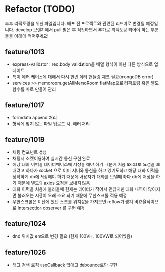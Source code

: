 # Refactor (TODO)

추후 리팩토링을 위한 파일입니다. 배포 전 프로젝트와 관련된 리드미로 변경될 예정입니다. 
develop 브랜치에서 pull 받은 후 작업하면서 추가로 리팩토링 되어야 하는 부분들을 아래에 적어주세요!

## feature/1013

 - express-validator : req.body validation을 배열 형식이 아닌 다른 방식으로 업데이트 
 - 특이 에러 케이스에 대해서 다시 한번 에러 핸들링 체크 필요(mongoDB error)
 - services >> memoroom.getAllMemoRoom flatMap으로 리팩토링 혹은 별도 함수를 따로 만들어 관리

## feature/1017
 - formdata append 처리
 - 형식에 맞지 않는 파일 업로드 시, 에러 처리

## feature/1019
 - 채팅 컴포넌트 생성
 - 채팅시 소켓이용하여 실시간 통신 구현 완료
 - 해당 대화 이력을 데이터베이스에 저장을 해야 하기 때문에 처음 axios로 요청을 보내려고 하다가 socket
   으로 이미 서버와 통신을 하고 있기도하고 해당 대화 이력을 정확하게 db에 저장해야 하기 때문에 사용자가
   대화를 보낼때 마다 db에 저장을 하기 때문에 별도의 axios 요청을 보내지 않음 
 - 대화 이력을 처음에 불러올때 현재는 데이터가 적어서 괜찮지만 대화 내역이 많아지면 불러오는 시간이 오래
   소요 되기 때문에 무한스크롤 적용 예정
 - 무한스크롤은 이전에 했던 스크롤 위치값을 가져오면 reflow가 생겨 비효울적이므로 Intersection 
   observer 를 구현 예정

## feature/1024
 - dnd 위치값 em으로 변경 필요 (현재 100VH, 100VW로 되어있음)

## feature/1026
 - 태그 검색 로직 useCallback 없애고 debounce로만 구현
 
